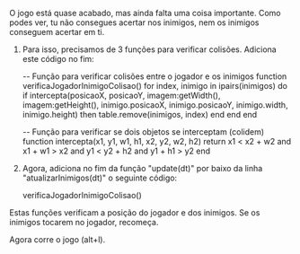 
O jogo está quase acabado, mas ainda falta uma coisa importante. Como podes ver, tu não consegues acertar nos inimigos, nem os inimigos conseguem acertar em ti.

1. Para isso, precisamos de 3 funções para verificar colisões. Adiciona este código no fim: 

    -- Função para verificar colisões entre o jogador e os inimigos
    function verificaJogadorInimigoColisao()
        for index, inimigo in ipairs(inimigos) do
            if intercepta(posicaoX, posicaoY, imagem:getWidth(), imagem:getHeight(), inimigo.posicaoX, inimigo.posicaoY, inimigo.width, inimigo.height) then
                table.remove(inimigos, index)
            end
        end
    end

    -- Função para verificar se dois objetos se interceptam (colidem)
    function intercepta(x1, y1, w1, h1, x2, y2, w2, h2)
        return x1 < x2 + w2 and
        x1 + w1 > x2 and
        y1 < y2 + h2 and
        y1 + h1 > y2
    end

2. Agora, adiciona no fim da função "update(dt)" por baixo da linha "atualizarInimigos(dt)" o seguinte código:

    verificaJogadorInimigoColisao()

Estas funções verificam a posição do jogador e dos inimigos.
Se os inimigos tocarem no jogador, recomeça.

Agora corre o jogo (alt+l).

